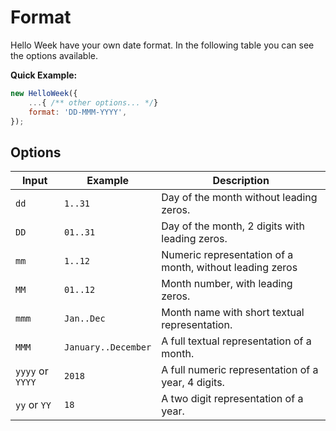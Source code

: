 # Format

Hello Week have your own date format. In the following table you can see the options available.

**Quick Example:**

```js
new HelloWeek({
    ...{ /** other options... */}
    format: 'DD-MMM-YYYY',
});
```

## Options

| Input            | Example             | Description                                              |
| ---------------- | ------------------- | -------------------------------------------------------- |
| `dd`             | `1..31`             | Day of the month without leading zeros.                  |
| `DD`             | `01..31`            | Day of the month, 2 digits with leading zeros.           |
| `mm`             | `1..12`             | Numeric representation of a month, without leading zeros |
| `MM`             | `01..12`            | Month number, with leading zeros.                        |
| `mmm`            | `Jan..Dec`          | Month name with short textual representation.            |
| `MMM`            | `January..December` | A full textual representation of a month.                |
| `yyyy` or `YYYY` | `2018`              | A full numeric representation of a year, 4 digits.       |
| `yy` or `YY`     | `18`                | A two digit representation of a year.                    |
